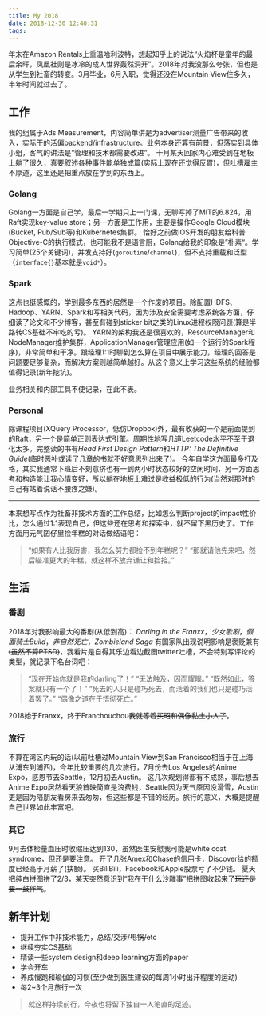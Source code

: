```yaml
---
title: My 2018
date: 2018-12-30 12:40:31
tags:
---
```



年末在Amazon Rentals上重温哈利波特，想起知乎上的说法“火焰杯是童年的最后余晖，凤凰社则是冰冷的成人世界轰然洞开”。2018年对我没那么夸张，但也是从学生到社畜的转变。3月毕业，6月入职，觉得还没在Mountain View住多久，半年时间就过去了。

<!-- more -->

## 工作

我的组属于Ads Measurement，内容简单讲是为advertiser测量广告带来的收入，实际干的活偏backend/infrastructure。业务本身还算有前景，但落实到具体小组，客气的讲法是“管理和技术都需要改进”。
十月某天回家内心难受到在地板上躺了很久，真要叙述各种事件能单独成篇(实际上现在还觉得反胃)，但吐槽雇主不厚道，这里还是把重点放在学到的东西上。

### Golang

Golang一方面是自己学，最后一学期只上一门课，无聊写掉了MIT的6.824，用Raft实现key-value store；另一方面是工作用，主要是操作Google Cloud模块(Bucket, Pub/Sub等)和Kubernetes集群。
恰好之前做IOS开发的朋友给科普Objective-C的执行模式，也可能我不是语言厨，Golang给我的印象是”朴素“。学习简单(25个关键词)，并发支持好(`goroutine`/`channel`)，但不支持重载和泛型（`interface{}`基本就是`void*`）。

### Spark

这点也挺感慨的，学到最多东西的居然是一个作废的项目。除配置HDFS、Hadoop、YARN、Spark和写相关代码，因为涉及安全需要考虑系统各方面，仔细读了论文和不少博客，甚至有碰到sticker bit之类的Linux进程权限问题(算是半路转CS基础不牢吃的亏)。
YARN的架构我还是很喜欢的，ResourceManager和NodeManager维护集群，ApplicationManager管理应用(如一个运行的Spark程序)，非常简单和干净。跟经理1:1时聊到怎么算在项目中展示能力，经理的回答是问题要足够复杂，而解决方案则越简单越好。从这个意义上学习这些系统的经验都值得记录(新年挖坑)。

业务相关和内部工具不便记录，在此不表。

### Personal

除课程项目(XQuery Processor，低仿Dropbox)外，最有收获的一个是前面提到的Raft，另一个是简单正则表达式引擎。周期性地写几道Leetcode水平不至于退化太多。完整读的书有*Head First Design Pattern*和*HTTP: The Definitive Guide*(临时恶补或读了几章的书就不好意思列出来了)。
今年自学这方面最多打及格，其实我通常下班后不刻意挤也有一到两小时状态较好的空闲时间，另一方面思考和构造能让我心情变好，所以躺在地板上难过是收益极低的行为(当然对那时的自己有站着说话不腰疼之嫌)。

---

本来想写点作为社畜非技术方面的工作总结，比如怎么判断project的impact性价比，怎么通过1:1表现自己，但这些还在思考和探索中，就不留下黑历史了。工作方面用元气囝仔里捡年糕的对话做结语吧：
> “如果有人比我厉害，我怎么努力都捡不到年糕呢？”
> “那就请他先来吧，然后瞄准更大的年糕，就这样不放弃谦让和捡拾。”

## 生活
### 番剧

2018年对我影响最大的番剧(从低到高)：
*Darling in the Franxx*，*少女歌剧*，*假面骑士Build*，*非自然死亡*，*Zombieland Saga*
有国家队出现说明影响是褒贬兼有~~(虽然不算PTSD)~~，我看片是自得其乐边看边截图twitter吐槽，不会特别写评论的类型，就记录下名台词吧：

> “现在开始你就是我的darling了！”
> “无法触及，因而耀眼。”
> “既然如此，答案就只有一个了！”
> “死去的人只是碰巧死去，而活着的我们也只是碰巧活着罢了。”
> “偶像之道在于悟彻死亡。”

2018始于Franxx，终于Franchouchou~~我就等着买昭和偶像黏土小人了~~。

### 旅行

不算在湾区内玩的话(以前吐槽过Mountain View到San Francisco相当于在上海从浦东到浦西)，今年比较重要的几次旅行，7月份去Los Angeles的Anime Expo，感恩节去Seattle，12月初去Austin。
这几次规划得都有不成熟，事后想去Anime Expo居然看天狼首映简直是浪费钱，Seattle因为天气原因没滑雪，Austin更是因为陪朋友看房来去匆匆，但这些都是不错的经历。旅行的意义，大概是提醒自己世界如此丰富吧。

### 其它

9月去体检量血压时收缩压达到130，虽然医生安慰我可能是white coat syndrome，但还是要注意。
开了几张Amex和Chase的信用卡，Discover给的额度已经高于月薪了(扶额)。
买BiliBili，Facebook和Apple股票亏了不少钱。
夏天把纯白拼图拼了2/3，某天突然意识到“我在干什么沙雕事”把拼图收起来了~~玩还是要一鼓作气~~。

## 新年计划

- 提升工作中非技术能力，总结/交涉/~~甩锅/~~etc
- 继续夯实CS基础
- 精读一些system design和deep learning方面的paper
- 学会开车
- 养成慢跑和瑜伽的习惯(至少做到医生建议的每周1小时出汗程度的运动)
- 每2~3个月旅行一次

> 就这样持续前行，今夜也将留下独自一人笔直的足迹。

